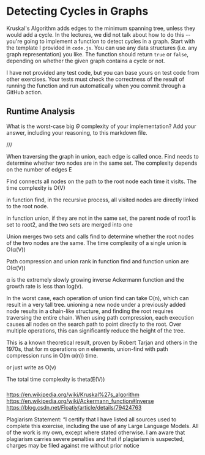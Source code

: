 # Detecting Cycles in Graphs

Kruskal's Algorithm adds edges to the minimum spanning tree, unless they would
add a cycle. In the lectures, we did not talk about how to do this -- you're
going to implement a function to detect cycles in a graph. Start with the
template I provided in `code.js`. You can use any data structures (i.e. any
graph representation) you like. The function should return `true` or `false`,
depending on whether the given graph contains a cycle or not.

I have not provided any test code, but you can base yours on test code from
other exercises. Your tests must check the correctness of the result of running
the function and run automatically when you commit through a GitHub action.

## Runtime Analysis

What is the worst-case big $\Theta$ complexity of your implementation? Add your
answer, including your reasoning, to this markdown file.

///

When traversing the graph in union, each edge is called once. Find needs to determine whether two nodes are in the same set. The complexity depends on the number of edges E

Find connects all nodes on the path to the root node each time it visits. The time complexity is O(V)

in function find, in the recursive process, all visited nodes are directly linked to the root node.

in function union, if they are not in the same set, the parent node of root1 is set to root2, and the two sets are merged into one

Union merges two sets and calls find to determine whether the root nodes of the two nodes are the same. The time complexity of a single union is O(α(V))

Path compression and union rank in function find and function union are O(α(V))

α is the extremely slowly growing inverse Ackermann function and the growth rate is less than log(v).

In the worst case, each operation of union find can take O(n), which can result in a very tall tree. unioning a new node under a previously added node results in a chain-like structure, and finding the root requires traversing the entire chain. When using path compression, each execution causes all nodes on the search path to point directly to the root. Over multiple operations, this can significantly reduce the height of the tree.

This is a known theoretical result, proven by Robert Tarjan and others in the 1970s, that for m operations on n elements, union-find with path compression runs in O(m α(n)) time.

or just write as O(v)

The total time complexity is theta(E(V))


###
https://en.wikipedia.org/wiki/Kruskal%27s_algorithm
https://en.wikipedia.org/wiki/Ackermann_function#Inverse
https://blog.csdn.net/Floatiy/article/details/79424763

Plagiarism Statement: “I certify that I have listed all sources used to complete this exercise, including the use of any Large Language Models. All of the work is my own, except where stated otherwise. I am aware that plagiarism carries severe penalties and that if plagiarism is suspected, charges may be filed against me without prior notice

